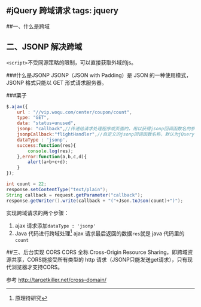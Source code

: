 #jQuery 跨域请求
tags: jquery
---
##一、什么是跨域

## 二、JSONP 解决跨域

`<script>`不受同源策略的限制，可以直接获取外域的js。

###什么是JSONP
JSONP（JSON with Padding）是 JSON 的一种使用模式，JSONP 格式只能以 GET 形式请求服务器。

###栗子

```javascript
$.ajax({
	url : "//vip.woqu.com/center/coupon/count",
	type: "GET",
	data: "status=unused",
	jsonp: "callback",//传递给请求处理程序或页面的，用以获得jsonp回调函数名的参数名(一般默认为:callback)
	jsonpCallback:"flightHandler",//自定义的jsonp回调函数名称，默认为jQuery自动生成的随机函数名，也可以写"?"，jQuery会自动为你处理数据
	dataType : 'jsonp',
	success:function(res){
		console.log(res);
	},error:function(a,b,c,d){
		alert(a+b+c+d);
	}
});
```

```java
int count = 22;
response.setContentType("text/plain");
String callback = request.getParameter("callback");
response.getWriter().write(callback + "("+Json.toJson(count)+")");
```

实现跨域请求的两个步骤：
1. ajax 请求添加`dataType : 'jsonp'`
2. Java 代码进行跨域处理[^f]
ajax 请求最后返回的数据`res`就是 java 代码里的`count`


##三、后台实现 CORS
CORS 全称 Cross-Origin Resource Sharing，即跨域资源共享，CORS能接受所有类型的 http 请求（JSONP只能发送get请求），只有现代浏览器才支持CORS。

参考 http://targetkiller.net/cross-domain/

[^f]:原理待研究
